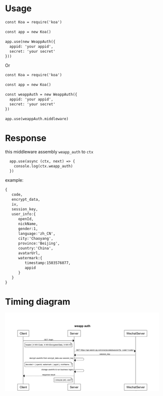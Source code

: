 # Usage

```
const Koa = require('koa')

const app = new Koa()

app.use(new WeappAuth({
  appid: 'your appid',
  secret: 'your secret'
}))

```

Or

```
const Koa = require('koa')

const app = new Koa()

const weappAuth = new WeappAuth({
  appid: 'your appid',
  secret: 'your secret'
})

app.use(weappAuth.middleware)

```

# Response
this middleware assembly `weapp_auth` to `ctx`

```
  app.use(async (ctx, next) => {
    console.log(ctx.weapp_auth)
  })
```
example:

```
{  
   code,
   encrypt_data,
   iv,
   session_key,
   user_info:{  
      openId,
      nickName,
      gender:1,
      language:'zh_CN',
      city:'Chaoyang',
      province:'Beijing',
      country:'China',
      avatarUrl,
      watermark:{  
         timestamp:1503576077,
         appid
      }
   }
}
```

# Timing diagram
![](https://github.com/gongzili456/weapp-auth/blob/master/weapp-auth-flow.png)
